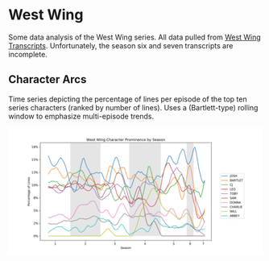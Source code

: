 # West Wing

Some data analysis of the West Wing series. All data pulled from [West Wing
Transcripts](http://www.westwingtranscripts.com/index.php). Unfortunately, the
season six and seven transcripts are incomplete.

## Character Arcs
Time series depicting the percentage of lines per episode of the top ten series
characters (ranked by number of lines). Uses a (Bartlett-type) rolling window to 
emphasize multi-episode trends. 

![character_series](images/character_ts.png?raw=true)

